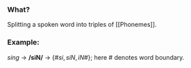 ### What?
Splitting a spoken word into triples of [[Phonemes]]. 

### Example:
*sing* → **/siN/** → $\{\#si, siN, iN\#\}$; here # denotes word boundary.